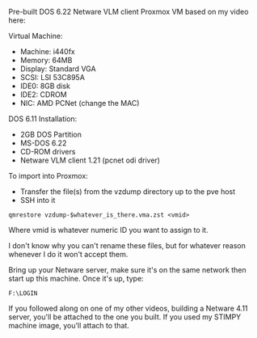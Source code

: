 Pre-built DOS 6.22 Netware VLM client Proxmox VM based on my video here:

Virtual Machine:

- Machine: i440fx
- Memory: 64MB
- Display: Standard VGA
- SCSI: LSI 53C895A
- IDE0: 8GB disk
- IDE2: CDROM
- NIC: AMD PCNet (change the MAC)

DOS 6.11 Installation:

- 2GB DOS Partition
- MS-DOS 6.22
- CD-ROM drivers
- Netware VLM client 1.21 (pcnet odi driver)

To import into Proxmox:

- Transfer the file(s) from the vzdump directory up to the pve host
- SSH into it

```
qmrestore vzdump-$whatever_is_there.vma.zst <vmid>
```

Where vmid is whatever numeric ID you want to assign to it.

I don't know why you can't rename these files, but for whatever reason whenever I do it won't accept them.

Bring up your Netware server, make sure it's on the same network then start up this machine. Once it's up, type:

```F:\LOGIN```

If you followed along on one of my other videos, building a Netware 4.11 server, you'll be attached to the one you built. If you used my STIMPY machine image, you'll attach to that.
